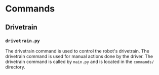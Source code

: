 # Commands
## Drivetrain
### `drivetrain.py`
The drivetrain command is used to control the robot's drivetrain. 
The drivetrain command is used for manual actions done by the driver. 
The drivetrain command is called by `main.py` and is located in the `commands/` directory.
